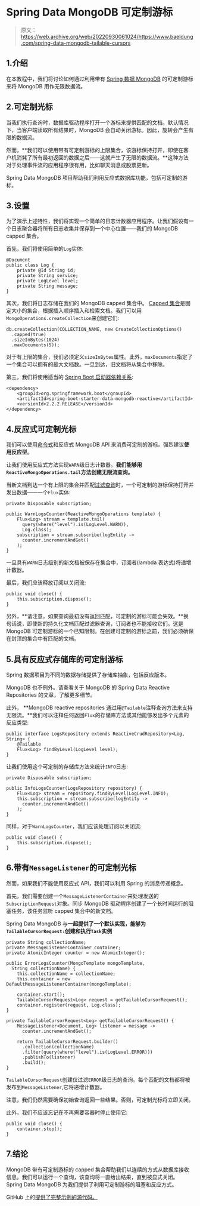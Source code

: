 # Spring Data MongoDB 可定制游标

> 原文：<https://web.archive.org/web/20220930061024/https://www.baeldung.com/spring-data-mongodb-tailable-cursors>

## 1.介绍

在本教程中，我们将讨论如何通过利用带有 [Spring 数据 MongoDB](/web/20220625230955/https://www.baeldung.com/spring-data-mongodb-tutorial) 的可定制游标来将 MongoDB 用作无限数据流。

## 2.可定制光标

当我们执行查询时，数据库驱动程序打开一个游标来提供匹配的文档。默认情况下，当客户端读取所有结果时，MongoDB 会自动关闭游标。因此，旋转会产生有限的数据流。

然而，**我们可以使用带有可定制游标的上限集合，该游标保持打开，即使在客户机消耗了所有最初返回的数据之后——这就产生了无限的数据流。**这种方法对于处理事件流的应用程序很有用，比如聊天消息或股票更新。

Spring Data MongoDB 项目帮助我们利用反应式数据库功能，包括可定制的游标。

## 3.设置

为了演示上述特性，我们将实现一个简单的日志计数器应用程序。让我们假设有一个日志聚合器将所有日志收集并保存到一个中心位置——我们的 MongoDB capped 集合。

首先，我们将使用简单的`Log`实体:

```
@Document
public class Log {
    private @Id String id;
    private String service;
    private LogLevel level;
    private String message;
}
```

其次，我们将日志存储在我们的 MongoDB capped 集合中。 [Capped 集合](https://web.archive.org/web/20220625230955/https://docs.mongodb.com/manual/core/capped-collections/)是固定大小的集合，根据插入顺序插入和检索文档。我们可以用`MongoOperations.createCollection`来创建它们:

```
db.createCollection(COLLECTION_NAME, new CreateCollectionOptions()
  .capped(true)
  .sizeInBytes(1024)
  .maxDocuments(5));
```

对于有上限的集合，我们必须定义`sizeInBytes`属性。此外，`maxDocuments`指定了一个集合可以拥有的最大文档数。一旦到达，旧文档将从集合中移除。

第三，我们将使用适当的 [Spring Boot 启动器依赖关系](https://web.archive.org/web/20220625230955/https://search.maven.org/search?q=a:spring-boot-starter-data-mongodb-reactive):

```
<dependency>
    <groupId>org.springframework.boot</groupId>
    <artifactId>spring-boot-starter-data-mongodb-reactive</artifactId>
    <versionId>2.2.2.RELEASE</versionId>
</dependency>
```

## 4.反应式可定制光标

我们可以使用[命令式](#messagelistener)和反应式 MongoDB API 来消费可定制的游标。强烈建议**使用反应型**。

让我们使用反应式方法实现`WARN`级日志计数器。**我们能够用`ReactiveMongoOperations.tail`方法创建无限流查询。**

当新文档到达一个有上限的集合并匹配[过滤查询](/web/20220625230955/https://www.baeldung.com/queries-in-spring-data-mongodb)时，一个可定制的游标保持打开并发出数据——一个`Flux`实体:

```
private Disposable subscription;

public WarnLogsCounter(ReactiveMongoOperations template) {
    Flux<Log> stream = template.tail(
      query(where("level").is(LogLevel.WARN)), 
      Log.class);
    subscription = stream.subscribe(logEntity -> 
      counter.incrementAndGet()
    );
}
```

一旦具有`WARN`日志级别的新文档被保存在集合中，订阅者(lambda 表达式)将递增计数器。

最后，我们应该释放订阅以关闭流:

```
public void close() {
    this.subscription.dispose();
}
```

另外，**请注意，如果查询最初没有返回匹配，可定制的游标可能会失效。**换句话说，即使新的持久化文档匹配过滤器查询，订阅者也不能接收它们。这是 MongoDB 可定制游标的一个已知限制。在创建可定制的游标之前，我们必须确保在封顶的集合中有匹配的文档。

## 5.具有反应式存储库的可定制游标

Spring 数据项目为不同的数据存储提供了存储库抽象，包括反应版本。

MongoDB 也不例外。请查看关于 MongoDB 的 Spring Data Reactive Repositories 的文章，了解更多细节。

此外， **MongoDB reactive repositories 通过用`@Tailable`注释查询方法来支持无限流。**我们可以注释任何返回`Flux`的存储库方法或其他能够发出多个元素的反应类型:

```
public interface LogsRepository extends ReactiveCrudRepository<Log, String> {
    @Tailable
    Flux<Log> findByLevel(LogLevel level);
}
```

让我们使用这个可定制的存储库方法来统计`INFO`日志:

```
private Disposable subscription;

public InfoLogsCounter(LogsRepository repository) {
    Flux<Log> stream = repository.findByLevel(LogLevel.INFO);
    this.subscription = stream.subscribe(logEntity -> 
      counter.incrementAndGet()
    );
}
```

同样，对于`WarnLogsCounter`，我们应该处理订阅以关闭流:

```
public void close() {
    this.subscription.dispose();
}
```

## 6.带有`MessageListener`的可定制光标

然而，如果我们不能使用反应式 API，我们可以利用 Spring 的消息传递概念。

首先，我们需要创建一个`MessageListenerContainer`来处理发送的`SubscriptionRequest`对象。同步 MongoDB 驱动程序创建了一个长时间运行的阻塞任务，该任务监听 capped 集合中的新文档。

Spring Data MongoDB 与**一起提供了一个默认实现，能够为`TailableCursorRequest:`创建和执行`Task`实例**

```
private String collectionName;
private MessageListenerContainer container;
private AtomicInteger counter = new AtomicInteger();

public ErrorLogsCounter(MongoTemplate mongoTemplate,
  String collectionName) {
    this.collectionName = collectionName;
    this.container = new DefaultMessageListenerContainer(mongoTemplate);

    container.start();
    TailableCursorRequest<Log> request = getTailableCursorRequest();
    container.register(request, Log.class);
}

private TailableCursorRequest<Log> getTailableCursorRequest() {
    MessageListener<Document, Log> listener = message -> 
      counter.incrementAndGet();

    return TailableCursorRequest.builder()
      .collection(collectionName)
      .filter(query(where("level").is(LogLevel.ERROR)))
      .publishTo(listener)
      .build();
}
```

`TailableCursorRequest`创建仅过滤`ERROR`级日志的查询。每个匹配的文档都将被发布到`MessageListener`,它将递增计数器。

注意，我们仍然需要确保初始查询返回一些结果。否则，可定制光标将立即关闭。

此外，我们不应该忘记在不再需要容器时停止使用它:

```
public void close() {
    container.stop();
}
```

## 7.结论

MongoDB 带有可定制游标的 capped 集合帮助我们以连续的方式从数据库接收信息。我们可以运行一个查询，该查询将一直给出结果，直到被显式关闭。Spring Data MongoDB 为我们提供了利用可定制游标的阻塞和反应方式。

GitHub 上的[提供了完整示例的源代码。](https://web.archive.org/web/20220625230955/https://github.com/eugenp/tutorials/tree/master/persistence-modules/spring-data-mongodb-reactive)